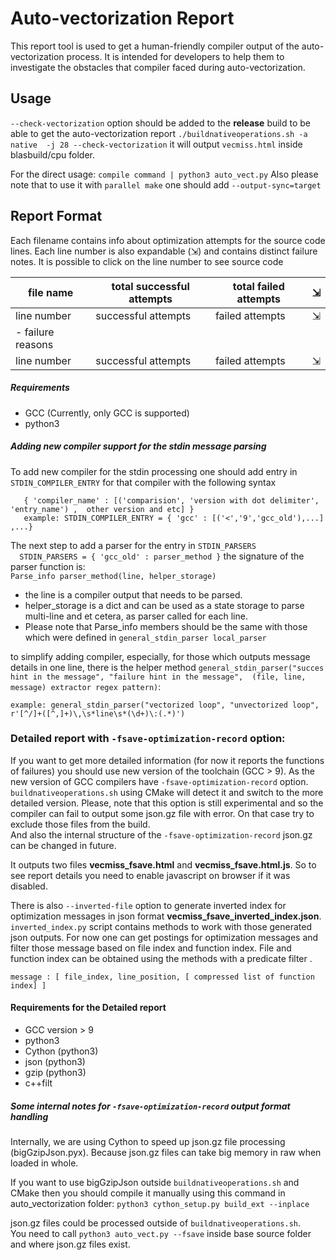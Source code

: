 
# Auto-vectorization Report

This report tool is used to get a human-friendly compiler output of the auto-vectorization process. It is intended for developers to help them to investigate the obstacles that compiler faced during auto-vectorization.

## Usage
```--check-vectorization``` option should be added to the **release** build to be able to get the auto-vectorization report 
```./buildnativeoperations.sh -a native  -j 28 --check-vectorization```
it will output ```vecmiss.html``` inside  blasbuild/cpu folder.    
 
For the direct usage:
`compile command | python3 auto_vect.py` 
Also please note that to use it with `parallel make` one should add  `--output-sync=target`

## Report Format 
Each filename contains info about optimization attempts for the source code lines. 
Each line number is also expandable (⇲) and contains distinct failure notes. 
It is possible to click on the line number to see source code  

| file name  | total successful attempts | total failed attempts | ⇲  |
|---|---|---|--|
| line number  | successful attempts  | failed attempts  | ⇲ |
|- failure reasons  |
| line number  | successful attempts  | failed attempts  |⇲ |

##### Requirements 
- GCC (Currently, only GCC is supported)
- python3

##### Adding new  compiler support for the stdin message parsing
To add new compiler for the stdin processing one should add entry in `STDIN_COMPILER_ENTRY` for that compiler with the following syntax

       { 'compiler_name' : [('comparision', 'version with dot delimiter', 'entry_name') ,  other version and etc] }  
       example: STDIN_COMPILER_ENTRY = { 'gcc' : [('<','9','gcc_old'),...] ,...}

   The next step to add a parser for the entry in `STDIN_PARSERS`  
 `  STDIN_PARSERS = { 'gcc_old' : parser_method }`
 the signature of the parser function is:  
 `Parse_info parser_method(line, helper_storage)`  
- the line is a compiler output that needs to be parsed. 
- helper_storage is a dict and can be used as a state storage to parse multi-line and et cetera, as parser called for each line.
- Please note that Parse_info members should be the same with those which were defined in `general_stdin_parser local_parser`  

to  simplify adding compiler, especially, for those which outputs message details in one line, there is the helper method `general_stdin_parser("succes hint in the message", "failure hint in the message",  (file, line, message) extractor regex pattern)`:

    example: general_stdin_parser("vectorized loop", "unvectorized loop", r'[^/]+([^,]+)\,\s*line\s*(\d+)\:(.*)')


### Detailed report with `-fsave-optimization-record` option:
If you want to get more detailed information (for now it reports the functions of failures)  you should use new version of the toolchain (GCC > 9). As the new version of GCC compilers have `-fsave-optimization-record` option.   
`buildnativeoperations.sh` using CMake will detect it and switch to the more detailed version.
Please, note that this option is still experimental and so the compiler can fail to output some json.gz file with error.
On that case try to exclude those files from the build.  
And also the internal structure of the `-fsave-optimization-record` json.gz  can be changed in future. 

It outputs two files **vecmiss_fsave.html** and **vecmiss_fsave.html.js**. So to see report details you need to enable javascript on browser if it was disabled.

There is also `--inverted-file` option to generate inverted index for optimization messages in json format **vecmiss_fsave_inverted_index.json**. 
`inverted_index.py` script contains methods to work with those generated json outputs. For now one can get postings for optimization messages and filter those message based on file index and function index. File and function index can be obtained using the methods with  a predicate filter .

    message : [ file_index, line_position, [ compressed list of function index] ]
#### Requirements for the Detailed report
- GCC version > 9
- python3 
- Cython (python3)
- json   (python3)
- gzip   (python3) 
- c++filt

##### Some internal notes for `-fsave-optimization-record`  output format handling
Internally, we are using Cython to speed up json.gz file processing (bigGzipJson.pyx). Because json.gz files can take big memory in raw when loaded in whole.

If you want to use bigGzipJson outside  `buildnativeoperations.sh` and CMake then you should compile it manually using this command in auto_vectorization folder:
`python3 cython_setup.py build_ext --inplace`  

json.gz files could be processed outside of `buildnativeoperations.sh`.    
You need to call `python3 auto_vect.py --fsave` inside base source folder and where json.gz files exist. 
